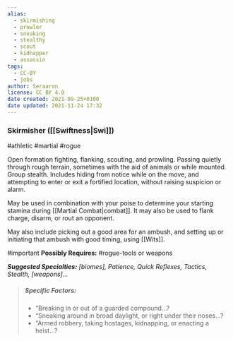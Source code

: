 ```yaml
---
alias:
  - skirmishing
  - prowler
  - sneaking
  - stealthy
  - scout
  - kidnapper
  - assassin
tags:
  - CC-BY
  - jobs
author: Seraaron
license: CC BY 4.0
date created: 2021-09-25+0100
date updated: 2021-11-24 17:32
---
```


### Skirmisher ([[Swiftness|Swi]])

#athletic #martial #rogue

Open formation fighting, flanking, scouting, and prowling. Passing quietly through rough terrain, sometimes with the aid of animals or while mounted. Group stealth. Includes hiding from notice while on the move, and attempting to enter or exit a fortified location, without raising suspicion or alarm.

May be used in combination with your poise to determine your starting stamina during [[Martial Combat|combat]]. It may also be used to flank charge, disarm, or rout an opponent.

May also include picking out a good area for an ambush, and setting up or initiating that ambush with good timing, using [[Wits]].

#important **Possibly Requires:** #rogue-tools or weapons

_**Suggested Specialties:** [biomes], Patience, Quick Reflexes, Tactics, Stealth, [weapons]..._


> ##### Specific Factors:
>
> - “Breaking in or out of a guarded compound...?
> - “Sneaking around in broad daylight, or right under their noses...?
> - “Armed robbery, taking hostages, kidnapping, or enacting a heist...?
